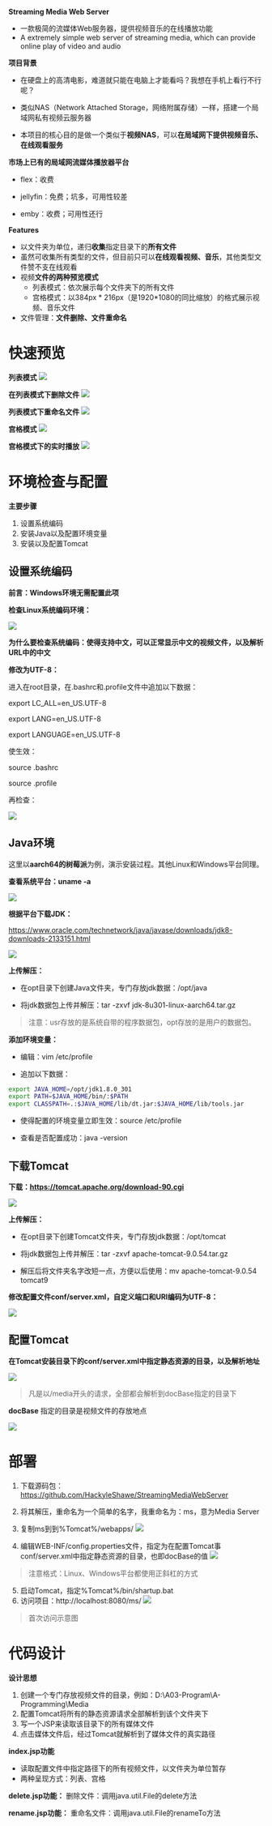 **Streaming Media Web Server**

- 一款极简的流媒体Web服务器，提供视频音乐的在线播放功能
- A extremely simple web server of streaming media, which can provide online play of video and audio

**项目背景**

- 在硬盘上的高清电影，难道就只能在电脑上才能看吗？我想在手机上看行不行呢？

- 类似NAS（Network Attached Storage，网络附属存储）一样，搭建一个局域网私有视频云服务器
- 本项目的核心目的是做一个类似于**视频NAS**，可以**在局域网下提供视频音乐、在线观看服务**

 **市场上已有的局域网流媒体播放器平台**

- flex：收费

- jellyfin：免费；坑多，可用性较差

- emby：收费；可用性还行



**Features**

- 以文件夹为单位，递归**收集**指定目录下的**所有文件**
- 虽然可收集所有类型的文件，但目前只可以**在线观看视频、音乐**，其他类型文件赞不支在线观看
- 视频**文件的两种预览模式**
  - 列表模式：依次展示每个文件夹下的所有文件
  - 宫格模式：以384px * 216px（是1920*1080的同比缩放）的格式展示视频、音乐文件
- 文件管理：**文件删除、文件重命名**

# 快速预览
**列表模式**
![](img/feat-01.png)

**在列表模式下删除文件**
![](img/feat-02.png)

**列表模式下重命名文件**
![](img/feat-03.png)

**宫格模式**
![](img/feat-04.png)

**宫格模式下的实时播放**
![](img/feat-05.png)

# 环境检查与配置

**主要步骤**

1. 设置系统编码
2. 安装Java以及配置环境变量
3. 安装以及配置Tomcat

## 设置系统编码

**前言：Windows环境无需配置此项**

**检查Linux系统编码环境：**

![](img/con-01.jpg)

**为什么要检查系统编码：使得支持中文，可以正常显示中文的视频文件，以及解析URL中的中文**

**修改为UTF-8：**

进入在root目录，在.bashrc和.profile文件中追加以下数据：

export LC_ALL=en_US.UTF-8

export LANG=en_US.UTF-8

export LANGUAGE=en_US.UTF-8

 使生效：

source .bashrc

source .profile

 再检查：

![](img/con-02.png)

## Java环境

这里以**aarch64的树莓派**为例，演示安装过程。其他Linux和Windows平台同理。

**查看系统平台：uname -a**

![](img/con-03.png)

**根据平台下载JDK：**

https://www.oracle.com/technetwork/java/javase/downloads/jdk8-downloads-2133151.html

![](img/con-04.png)

**上传解压：**

- 在opt目录下创建Java文件夹，专门存放jdk数据：/opt/java

- 将jdk数据包上传并解压：tar -zxvf jdk-8u301-linux-aarch64.tar.gz

> 注意：usr存放的是系统自带的程序数据包，opt存放的是用户的数据包。

**添加环境变量：**

- 编辑：vim /etc/profile

- 追加以下数据：

```sh
export JAVA_HOME=/opt/jdk1.8.0_301
export PATH=$JAVA_HOME/bin/:$PATH
export CLASSPATH=.:$JAVA_HOME/lib/dt.jar:$JAVA_HOME/lib/tools.jar
```

- 使得配置的环境变量立即生效：source /etc/profile

- 查看是否配置成功：java -version

## 下载Tomcat

**下载：https://tomcat.apache.org/download-90.cgi**

![](img/con-05.png)

**上传解压：**

- 在opt目录下创建Tomcat文件夹，专门存放jdk数据：/opt/tomcat

- 将jdk数据包上传并解压：tar -zxvf apache-tomcat-9.0.54.tar.gz

- 解压后将文件夹名字改短一点，方便以后使用：mv apache-tomcat-9.0.54 tomcat9

 **修改配置文件conf/server.xml，自定义端口和URI编码为UTF-8：**

![](img/con-06.png)





## 配置Tomcat

**在Tomcat安装目录下的conf/server.xml中指定静态资源的目录，以及解析地址**

![](img/conf-01.png)

> 凡是以/media开头的请求，全部都会解析到docBase指定的目录下

**docBase** 指定的目录是视频文件的存放地点


![](img/conf-02.png)

# 部署

1. 下载源码包：https://github.com/HackyleShawe/StreamingMediaWebServer

2. 将其解压，重命名为一个简单的名字，我重命名为：ms，意为Media Server

3. 复制ms到到%Tomcat%/webapps/
![](img/conf-03.png)

4. 编辑WEB-INF/config.properties文件，指定为在配置Tomcat事conf/server.xml中指定静态资源的目录，也即docBase的值
![](img/conf-04.png)

> 注意格式：Linux、Windows平台都使用正斜杠的方式

5. 启动Tomcat，指定%Tomcat%/bin/shartup.bat
6. 访问项目：http://localhost:8080/ms/
![](img/conf-05.png)

> 首次访问示意图

# 代码设计

**设计思想**

1. 创建一个专门存放视频文件的目录，例如：D:\A03-Program\A-Programming\Media
2. 配置Tomcat将所有的静态资源请求全部解析到该个文件夹下
3. 写一个JSP来读取该目录下的所有媒体文件
4. 点击媒体文件后，经过Tomcat就解析到了媒体文件的真实路径

**index.jsp功能**

- 读取配置文件中指定路径下的所有视频文件，以文件夹为单位暂存
- 两种呈现方式：列表、宫格

**delete.jsp功能：** 删除文件：调用java.util.File的delete方法

**rename.jsp功能：** 重命名文件：调用java.util.File的renameTo方法

